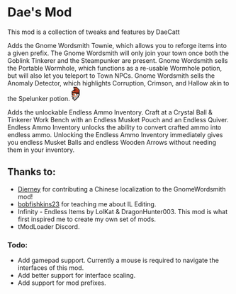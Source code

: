 # Dae's Mod
This mod is a collection of tweaks and features by DaeCatt

Adds the Gnome Wordsmith Townie, which allows you to reforge items into a given prefix.
  The Gnome Wordsmith will only join your town once both the Goblink Tinkerer and the Steampunker are present.
  Gnome Wordsmith sells the Portable Wormhole, which functions as a re-usable Wormhole potion, but will also let you teleport to Town NPCs.
  Gnome Wordsmith sells the Anomaly Detector, which highlights Corruption, Crimson, and Hallow akin to the Spelunker potion.
![Image of Gnome Wordsmith's Head](NPCs/GnomeTownie_Head.png)

Adds the unlockable Endless Ammo Inventory. Craft at a Crystal Ball & Tinkerer Work Bench with an Endless Musket Pouch and an Endless Quiver.
  Endless Ammo Inventory unlocks the ability to convert crafted ammo into endless ammo.
  Unlocking the Endless Ammo Inventory immediately gives you endless Musket Balls and endless Wooden Arrows without needing them in your inventory.

## Thanks to:
* [Dierney](https://github.com/Dierney) for contributing a Chinese localization to the GnomeWordsmith mod!
* [bobfishkins23](https://github.com/bobfishkins23) for teaching me about IL Editing.
* Infinity - Endless Items by LolKat & DragonHunter003. This mod is what first inspired me to create my own set of mods.
* tModLoader Discord.

### Todo:
- Add gamepad support. Currently a mouse is required to navigate the interfaces of this mod.
- Add better support for interface scaling.
- Add support for mod prefixes.
